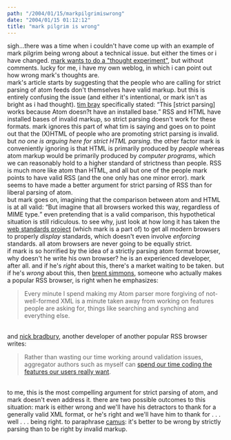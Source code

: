 ```yaml
---
path: "/2004/01/15/markpilgrimiswrong" 
date: "2004/01/15 01:12:12" 
title: "mark pilgrim is wrong" 
---
```

sigh...there was a time when i couldn't have come up with an example of mark pilgrim being wrong about a technical issue. but either the times or i have changed. <a href="http://diveintomark.org/archives/2004/01/14/thought_experiment">mark wants to do a "thought experiment"</a>, but without comments. lucky for me, i have my own weblog, in which i can point out how wrong mark's thoughts are.<br>mark's article starts by suggesting that the people who are calling for strict parsing of atom feeds don't themselves have valid markup. but this is entirely confusing the issue (and either it's intentional, or mark isn't as bright as i had thought). <a href="http://www.tbray.org/ongoing/When/200x/2004/01/11/PostelPilgrim">tim bray</a> specifically stated: <q>This [strict parsing] works because Atom doesn?t have an installed base.</q> RSS and HTML have installed bases of invalid markup, so strict parsing doesn't work for these formats. mark ignores this part of what tim is saying and goes on to point out that the (X)HTML of people who are promoting strict parsing is invalid. but *no one is arguing here for strict HTML parsing*. the other factor mark is conveniently ignoring is that HTML is primarily produced by *people* whereas atom markup would be primarily produced by *computer programs*, which we can reasonably hold to a higher standard of strictness than people. RSS is much more like atom than HTML, and all but one of the people mark points to have valid RSS (and the one only has one minor error). mark seems to have made a better argument for strict parsing of RSS than for liberal parsing of atom.<br>but mark goes on, imagining that the comparison between atom and HTML is at all valid: <q>But imagine that all browsers worked this way, regardless of MIME type.</q> even pretending that is a valid comparison, this hypothetical situation is still ridiculous. to see why, just look at how long it has taken the <a href="http://www.webstandards.org/">web standards project</a> (which mark is a part of) to get all modern browsers to properly *display* standards, which doesn't even involve *enforcing* standards. all atom browsers are never going to be equally strict.<br>if mark is so horrified by the idea of a strictly parsing atom format browser, why doesn't he write his own browser? he is an experienced developer, after all. and if he's *right* about this, there's a market waiting to be taken. but if he's *wrong* about this, then <a href="http://inessential.com/?comments=1&amp;postid=2773">brent simmons</a>, someone who actually makes a popular RSS browser, is right when he emphasizes:<br><blockquote>Every minute I spend making my Atom parser more forgiving of not-well-formed XML is a minute taken away from working on features people are asking for, things like searching and synching and everything else.</blockquote><br>and <a href="http://nick.typepad.com/blog/2004/01/feeddemon_and_w.html">nick bradbury</a>, another developer of another popular RSS browser writes:<br><blockquote>Rather than wasting our time working around validation issues, aggregator authors such as myself can <a href="http://archive.scripting.com/2004/01/10#When:1:12:45PM">spend our time coding the features our users really want</a>.</blockquote><br>to me, this is the most compelling argument for strict parsing of atom, and mark doesn't even address it. there are two possible outcomes to this situation: mark is either wrong and we'll have his detractors to thank for a generally valid XML format, or he's right and we'll have him to thank for . . . well . . . being right. to paraphrase <a href="http://dalekeiger.com/archives/cat_commonplace_book.html#000539">camus</a>: it's better to be wrong by strictly parsing than to be right by invalid markup.